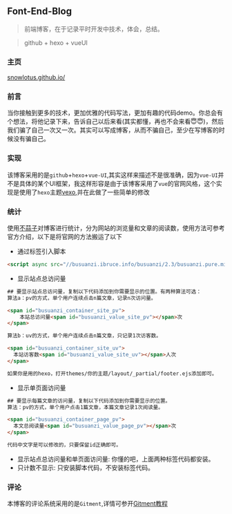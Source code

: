 ## Font-End-Blog
> 前端博客，在于记录平时开发中技术，体会，总结。

> github + hexo + vueUI

### 主页
[snowlotus.github.io/](http://snowlotus.github.io/)

### 前言
当你接触到更多的技术，更加优雅的代码写法，更加有趣的代码demo。你总会有个想法，将他记录下来，告诉自己以后来看(其实都懂，再也不会来看:innocent::innocent:)，然后我们骗了自己一次又一次。其实可以写成博客，从而不骗自己，至少在写博客的时候没有骗自己。
### 实现
该博客采用的是`github`+`hexo`+`vue-UI`,其实这样来描述不是很准确，因为`vue-UI`并不是具体的某个UI框架，我这样形容是由于该博客采用了`vue`的官网风格，这个实现是使用了`hexo`主题[vexo](https://github.com/yanm1ng/hexo-theme-vexo),并在此做了一些简单的修改
### 统计
使用[不蒜子](http://ibruce.info/)对博客进行统计，分为网站的浏览量和文章的阅读数，使用方法可参考官方介绍，以下是将官网的方法搬运了以下
  * 通过标签引入脚本
``` html
<script async src="//busuanzi.ibruce.info/busuanzi/2.3/busuanzi.pure.mini.js"></script>
```
  * 显示站点总访问量
``` html
## 要显示站点总访问量，复制以下代码添加到你需要显示的位置。有两种算法可选：
算法a：pv的方式，单个用户连续点击n篇文章，记录n次访问量。

<span id="busuanzi_container_site_pv">
    本站总访问量<span id="busuanzi_value_site_pv"></span>次
</span>

算法b：uv的方式，单个用户连续点击n篇文章，只记录1次访客数。

<span id="busuanzi_container_site_uv">
  本站访客数<span id="busuanzi_value_site_uv"></span>人次
</span>

如果你是用的hexo，打开themes/你的主题/layout/_partial/footer.ejs添加即可。
```
  * 显示单页面访问量
``` html
## 要显示每篇文章的访问量，复制以下代码添加到你需要显示的位置。
算法：pv的方式，单个用户点击1篇文章，本篇文章记录1次阅读量。

<span id="busuanzi_container_page_pv">
  本文总阅读量<span id="busuanzi_value_page_pv"></span>次
</span>

代码中文字是可以修改的，只要保留id正确即可。
```
  * 显示站点总访问量和单页面访问量: 你懂的吧，上面两种标签代码都安装。
  * 只计数不显示: 只安装脚本代码，不安装标签代码。
### 评论
本博客的评论系统采用的是`Gitment`,详情可参开[Gitment教程](https://imsun.net/posts/gitment-introduction/)
